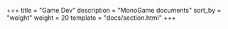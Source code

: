 +++
title = "Game Dev"
description = "MonoGame documents"
sort_by = "weight"
weight = 20
template = "docs/section.html"
+++
